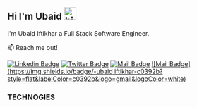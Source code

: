 ## Hi I'm Ubaid <img src="https://user-images.githubusercontent.com/1303154/88677602-1635ba80-d120-11ea-84d8-d263ba5fc3c0.gif" width="28px" alt="hi">

I'm Ubaid Iftikhar a Full Stack Software Engineer.

:mailbox: Reach me out!

[![Linkedin Badge](https://img.shields.io/badge/-ubihacks-0e76a8?style=flat&labelColor=0e76a8&logo=linkedin&logoColor=white)](https://www.linkedin.com/in/ubihacks/)
[![Twitter Badge](https://img.shields.io/badge/-@ubihack-1ca0f1?style=flat&labelColor=1ca0f1&logo=twitter&logoColor=white&link=https://twitter.com/Ipenywis)](https://twitter.com/ubihack) [![Mail Badge](https://img.shields.io/badge/-@ubihacks-e84393?style=flat&labelColor=e84393&logo=instagram&logoColor=white)](https://www.instagram.com/ubihacks) [![Mail Badge](https://img.shields.io/badge/-ubaid iftikhar-c0392b?style=flat&labelColor=c0392b&logo=gmail&logoColor=white)](mailto:ubaidifti@gmail.com)


### TECHNOGIES


